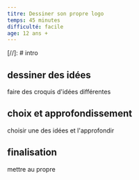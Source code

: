 ```yaml
---
titre: Dessiner son propre logo
temps: 45 minutes
difficulté: facile
age: 12 ans +
---
```


[//]: # intro

## dessiner des idées
faire des croquis d'idées différentes

## choix et approfondissement
choisir une des idées et l'approfondir

## finalisation
mettre au propre

